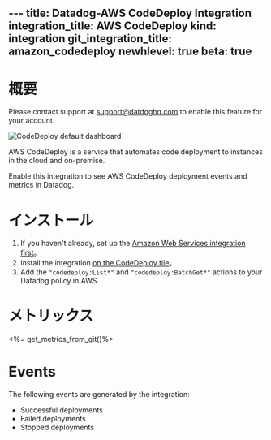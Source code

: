 --- title: Datadog-AWS CodeDeploy Integration integration_title: AWS CodeDeploy kind: integration git_integration_title: amazon_codedeploy newhlevel: true
beta: true
---
# 概要

Please contact support at support@datdoghq.com to enable this feature for your account.

![CodeDeploy default dashboard](/static/images/monitor-aws-codedeploy-dashboard.png)

AWS CodeDeploy is a service that automates code deployment to instances in the cloud and on-premise.

Enable this integration to see AWS CodeDeploy deployment events and metrics in Datadog.

# インストール

1. If you haven't already, set up the [Amazon Web Services integration first](/integrations/aws)。
2. Install the integration [on the CodeDeploy tile](https://app.datadoghq.com/account/settings#integrations/amazon_codedeploy)。
3. Add the `"codedeploy:List*"` and `"codedeploy:BatchGet*"` actions to your Datadog policy in AWS.

# メトリックス

<%= get_metrics_from_git()%>

# Events

The following events are generated by the integration:

* Successful deployments
* Failed deployments
* Stopped deployments
